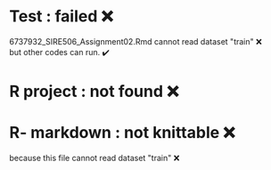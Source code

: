 # Test : failed :x: <br>
6737932_SIRE506_Assignment02.Rmd cannot read dataset "train" :x: <br>
but other codes can run. :heavy_check_mark:
# R project : not found :x:
# R- markdown : not knittable :x:
because this file cannot read dataset "train" :x:
